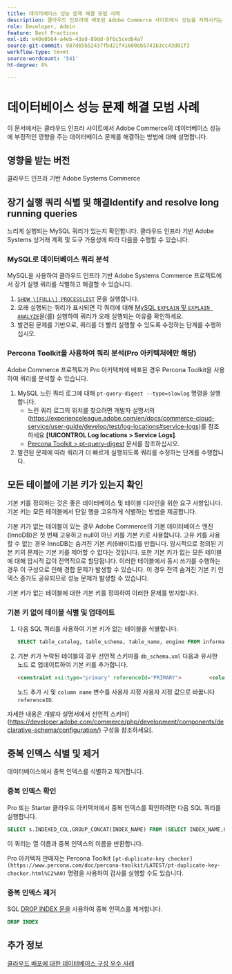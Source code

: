 ```yaml
---
title: 데이터베이스 성능 문제 해결 모범 사례
description: 클라우드 인프라에 배포된 Adobe Commerce 사이트에서 성능을 저하시키는 데이터베이스 문제를 해결하는 방법에 대해 알아봅니다.
role: Developer, Admin
feature: Best Practices
exl-id: e40e0564-a4eb-43a8-89dd-9f6c5cedb4a7
source-git-commit: 987d65b52437fbd21f41600bb5741b3cc43d01f3
workflow-type: tm+mt
source-wordcount: '541'
ht-degree: 0%

---
```


<!--Consider moving this topic to the Maintenance section-->

# 데이터베이스 성능 문제 해결 모범 사례

이 문서에서는 클라우드 인프라 사이트에서 Adobe Commerce의 데이터베이스 성능에 부정적인 영향을 주는 데이터베이스 문제를 해결하는 방법에 대해 설명합니다.

## 영향을 받는 버전

클라우드 인프라 기반 Adobe Systems Commerce

## 장기 실행 쿼리 식별 및 해결Identify and resolve long running queries

느리게 실행되는 MySQL 쿼리가 있는지 확인합니다. 클라우드 인프라 기반 Adobe Systems 상거래 계획 및 도구 가용성에 따라 다음을 수행할 수 있습니다.

### MySQL로 데이터베이스 쿼리 분석

MySQL을 사용하여 클라우드 인프라 기반 Adobe Systems Commerce 프로젝트에서 장기 실행 쿼리를 식별하고 해결할 수 있습니다.

1. [`SHOW \[FULL\] PROCESSLIST`](https://dev.mysql.com/doc/refman/8.0/en/show-processlist.html) 문을 실행합니다.
1. 오래 실행되는 쿼리가 표시되면 각 쿼리에 대해 [MySQL `EXPLAIN` 및 `EXPLAIN ANALYZE`](https://mysqlserverteam.com/mysql-explain-analyze/)을(를) 실행하여 쿼리가 오래 실행되는 이유를 확인하세요.
1. 발견된 문제를 기반으로, 쿼리를 더 빨리 실행할 수 있도록 수정하는 단계를 수행하십시오.

### Percona Toolkit을 사용하여 쿼리 분석(Pro 아키텍처에만 해당)

Adobe Commerce 프로젝트가 Pro 아키텍처에 배포된 경우 Percona Toolkit을 사용하여 쿼리를 분석할 수 있습니다.

1. MySQL 느린 쿼리 로그에 대해 `pt-query-digest --type=slowlog` 명령을 실행합니다.
   * 느린 쿼리 로그의 위치를 찾으려면 개발자 설명서의 (https://experienceleague.adobe.com/en/docs/commerce-cloud-service/user-guide/develop/test/log-locations#service-logs)를 참조하세요 **[!UICONTROL Log locations > Service Logs]**.
   * [Percona Toolkit > pt-query-digest](https://www.percona.com/doc/percona-toolkit/LATEST/pt-query-digest.html#pt-query-digest) 문서를 참조하십시오.
1. 발견된 문제에 따라 쿼리가 더 빠르게 실행되도록 쿼리를 수정하는 단계를 수행합니다.

## 모든 테이블에 기본 키가 있는지 확인

기본 키를 정의하는 것은 좋은 데이터베이스 및 테이블 디자인을 위한 요구 사항입니다. 기본 키는 모든 테이블에서 단일 행을 고유하게 식별하는 방법을 제공합니다.

기본 키가 없는 테이블이 있는 경우 Adobe Commerce의 기본 데이터베이스 엔진(InnoDB)은 첫 번째 고유하고 null이 아닌 키를 기본 키로 사용합니다. 고유 키를 사용할 수 없는 경우 InnoDB는 숨겨진 기본 키(6바이트)를 만듭니다. 암시적으로 정의된 기본 키의 문제는 기본 키를 제어할 수 없다는 것입니다. 또한 기본 키가 없는 모든 테이블에 대해 암시적 값이 전역적으로 할당됩니다. 이러한 테이블에서 동시 쓰기를 수행하는 경우 이 구성으로 인해 경합 문제가 발생할 수 있습니다. 이 경우 전역 숨겨진 기본 키 인덱스 증가도 공유되므로 성능 문제가 발생할 수 있습니다.

기본 키가 없는 테이블에 대한 기본 키를 정의하여 이러한 문제를 방지합니다.

### 기본 키 없이 테이블 식별 및 업데이트

1. 다음 SQL 쿼리를 사용하여 기본 키가 없는 테이블을 식별합니다.

   ```sql
   SELECT table_catalog, table_schema, table_name, engine FROM information_schema.tables        WHERE (table_catalog, table_schema, table_name) NOT IN (SELECT table_catalog, table_schema, table_name FROM information_schema.table_constraints  WHERE constraint_type = 'PRIMARY KEY') AND table_schema NOT IN ('information_schema', 'pg_catalog');    
   ```

1. 기본 키가 누락된 테이블의 경우 선언적 스키마를 `db_schema.xml` 다음과 유사한 노드 로 업데이트하여 기본 키를 추가합니다.

   ```html
   <constraint xsi:type="primary" referenceId="PRIMARY">         <column name="id_column"/>     </constraint>    
   ```

   노드 추가 시 및 `column name` 변수를 사용자 지정 사용자 지정 값으로 바꿉니다`referenceID`.

자세한 내용은 개발자 설명서에서 선언적 스키마](https://developer.adobe.com/commerce/php/development/components/declarative-schema/configuration/) 구성을 참조하세요[.

## 중복 인덱스 식별 및 제거

데이터베이스에서 중복 인덱스를 식별하고 제거합니다.

### 중복 인덱스 확인

Pro 또는 Starter 클라우드 아키텍처에서 중복 인덱스를 확인하려면 다음 SQL 쿼리를 실행합니다.

```sql
SELECT s.INDEXED_COL,GROUP_CONCAT(INDEX_NAME) FROM (SELECT INDEX_NAME,GROUP_CONCAT(CONCAT(TABLE_NAME,'.',COLUMN_NAME) ORDER BY CONCAT(SEQ_IN_INDEX,COLUMN_NAME)) 'INDEXED_COL' FROM INFORMATION_SCHEMA.STATISTICS WHERE TABLE_SCHEMA = 'db?' GROUP BY INDEX_NAME)as s GROUP BY INDEXED_COL HAVING COUNT(1)>1
```

이 쿼리는 열 이름과 중복 인덱스의 이름을 반환합니다.

Pro 아키텍처 판매자는 Percona Toolkit `[pt-duplicate-key checker](https://www.percona.com/doc/percona-toolkit/LATEST/pt-duplicate-key-checker.html%C2%A0)` 명령을 사용하여 검사를 실행할 수도 있습니다.

### 중복 인덱스 제거

SQL [DROP INDEX 문을](https://dev.mysql.com/doc/refman/8.0/en/drop-index.html) 사용하여 중복 인덱스를 제거합니다.

```SQL
DROP INDEX
```

## 추가 정보

[클라우드 배포에 대한 데이터베이스 구성 우수 사례](../planning/database-on-cloud.md)
